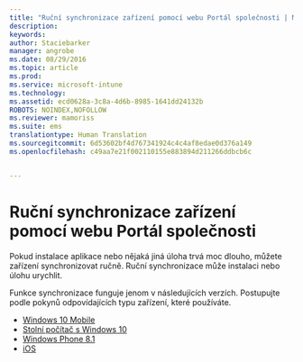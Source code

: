 ```yaml
---
title: "Ruční synchronizace zařízení pomocí webu Portál společnosti | Microsoft Intune"
description: 
keywords: 
author: Staciebarker
manager: angrobe
ms.date: 08/29/2016
ms.topic: article
ms.prod: 
ms.service: microsoft-intune
ms.technology: 
ms.assetid: ecd0628a-3c8a-4d6b-8985-1641dd24132b
ROBOTS: NOINDEX,NOFOLLOW
ms.reviewer: mamoriss
ms.suite: ems
translationtype: Human Translation
ms.sourcegitcommit: 6d53602bf4d767341924c4c4af8edae0d376a149
ms.openlocfilehash: c49aa7e21f002110155e883894d211266ddbcb6c


---
```



# Ruční synchronizace zařízení pomocí webu Portál společnosti

Pokud instalace aplikace nebo nějaká jiná úloha trvá moc dlouho, můžete zařízení synchronizovat ručně. Ruční synchronizace může instalaci nebo úlohu urychlit.

Funkce synchronizace funguje jenom v následujících verzích. Postupujte podle pokynů odpovídajících typu zařízení, které používáte.

* [Windows 10 Mobile](sync-your-device-manually-windows.md#windows-10-mobile)
* [Stolní počítač s Windows 10](sync-your-device-manually-windows.md#windows-10-desktop)
* [Windows Phone 8.1](sync-your-device-manually-windows.md#windows-phone-8-1)
* [iOS](sync-your-device-manually-ios.md)



<!--HONumber=Oct16_HO2-->


